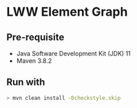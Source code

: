 # LWW Element Graph

## Pre-requisite

- Java Software Development Kit (JDK) 11
- Maven 3.8.2

## Run with

```bash
> mvn clean install -Dcheckstyle.skip  
```
